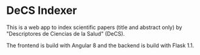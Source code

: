 # DeCS Indexer

This is a web app to index scientific papers (title and abstract only) by "Descriptores de Ciencias de la Salud" (DeCS).

The frontend is build with Angular 8 and the backend is build with Flask 1.1.
